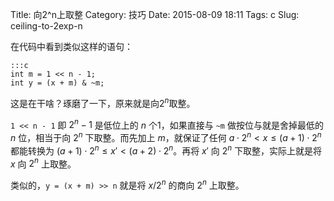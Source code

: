 Title: 向2^n上取整
Category: 技巧
Date: 2015-08-09 18:11
Tags: c
Slug: ceiling-to-2exp-n

在代码中看到类似这样的语句：

    :::c
    int m = 1 << n - 1;
    int y = (x + m) & ~m;

这是在干啥？琢磨了一下，原来就是向$2^n$取整。

`1 << n - 1` 即 $2^n-1$ 是低位上的 $n$ 个1，如果直接与 `~m` 做按位与就是舍掉最低的 $n$ 位，相当于向 $2^n$ 下取整。而先加上 $m$，就保证了任何 $a\cdot 2^n<x\leq (a+1)\cdot 2^n$ 都能转换为 $(a+1)\cdot 2^n\leq x' < (a+2)\cdot 2^n$。再将 $x'$ 向 $2^n$ 下取整，实际上就是将 $x$ 向 $2^n$ 上取整。

类似的，`y = (x + m) >> n` 就是将 $x/2^n$ 的商向 $2^n$ 上取整。
